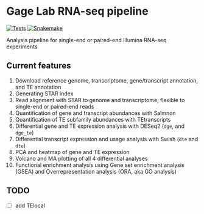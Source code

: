 # Gage Lab RNA-seq pipeline

[![Tests](https://github.com/gage-lab/rnaseq/actions/workflows/main.yml/badge.svg)](https://github.com/gage-lab/rnaseq/actions/workflows/main.yml)
[![Snakemake](https://img.shields.io/badge/snakemake-≥7.22.0-brightgreen.svg)](https://snakemake.github.io)

Analysis pipeline for single-end or paired-end Illumina RNA-seq experiments

## Current features

1. Download reference genome, transcriptome, gene/transcript annotation, and TE annotation
2. Generating STAR index
3. Read alignment with STAR to genome and transcriptome, flexible to single-end or paired-end reads
4. Quantification of gene and transcript abundances with Salmnon
5. Quantification of TE subfamily abundances with TEtranscripts
6. Differential gene and TE expression analysis with DESeq2 (`dge`, and `dge_te`)
7. Differential transcript expression and usage analysis with Swish (`dte` and `dtu`)
8. PCA and heatmap of gene and TE expression
9. Volcano and MA plotting of all 4 differential analyses
10. Functional enrichment analysis using Gene set enrichment analysis (GSEA) and Overrepresentation analysis (ORA, aka GO analysis)

## TODO

- [ ] add TElocal
